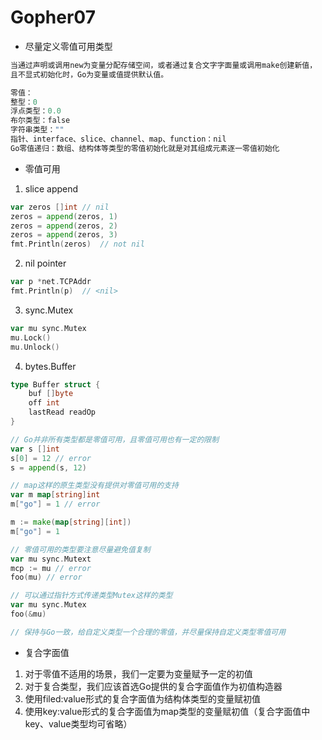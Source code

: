 # Gopher07

- 尽量定义零值可用类型
```go
当通过声明或调用new为变量分配存储空间，或者通过复合文字字面量或调用make创建新值，
且不显式初始化时，Go为变量或值提供默认值。

零值：
整型：0
浮点类型：0.0
布尔类型：false
字符串类型：""
指针、interface、slice、channel、map、function：nil
Go零值递归：数组、结构体等类型的零值初始化就是对其组成元素逐一零值初始化
```

- 零值可用
1. slice append
```go
var zeros []int // nil
zeros = append(zeros, 1)
zeros = append(zeros, 2)
zeros = append(zeros, 3)
fmt.Println(zeros)  // not nil
```
2. nil pointer

```go
var p *net.TCPAddr
fmt.Println(p)  // <nil>
```

3. sync.Mutex
```go
var mu sync.Mutex
mu.Lock()
mu.Unlock()
```
4. bytes.Buffer
```go
type Buffer struct {
	buf []byte
	off int
	lastRead readOp
}
```
```go
// Go并非所有类型都是零值可用，且零值可用也有一定的限制
var s []int
s[0] = 12 // error
s = append(s, 12)

// map这样的原生类型没有提供对零值可用的支持
var m map[string]int
m["go"] = 1 // error

m := make(map[string][int])
m["go"] = 1

// 零值可用的类型要注意尽量避免值复制
var mu sync.Mutext
mcp := mu // error
foo(mu) // error

// 可以通过指针方式传递类型Mutex这样的类型
var mu sync.Mutex
foo(&mu)

// 保持与Go一致，给自定义类型一个合理的零值，并尽量保持自定义类型零值可用
```

- 复合字面值

1. 对于零值不适用的场景，我们一定要为变量赋予一定的初值
2. 对于复合类型，我们应该首选Go提供的复合字面值作为初值构造器
3. 使用filed:value形式的复合字面值为结构体类型的变量赋初值
4. 使用key:value形式的复合字面值为map类型的变量赋初值（复合字面值中key、value类型均可省略）